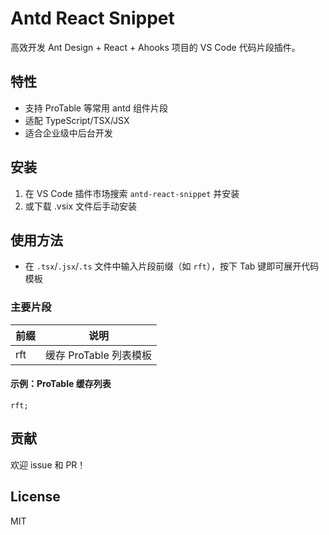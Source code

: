 # Antd React Snippet

高效开发 Ant Design + React + Ahooks 项目的 VS Code 代码片段插件。

## 特性

- 支持 ProTable 等常用 antd 组件片段
- 适配 TypeScript/TSX/JSX
- 适合企业级中后台开发

## 安装

1. 在 VS Code 插件市场搜索 `antd-react-snippet` 并安装
2. 或下载 .vsix 文件后手动安装

## 使用方法

- 在 `.tsx`/`.jsx`/`.ts` 文件中输入片段前缀（如 `rft`），按下 Tab 键即可展开代码模板

### 主要片段

| 前缀 | 说明                   |
| ---- | ---------------------- |
| rft  | 缓存 ProTable 列表模板 |

#### 示例：ProTable 缓存列表

```tsx
rft;
```

## 贡献

欢迎 issue 和 PR！

## License

MIT
